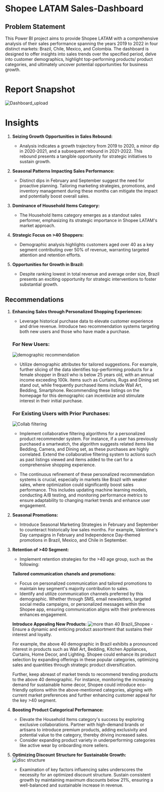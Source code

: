 # Shopee LATAM Sales-Dashboard


## Problem Statement

This Power BI project aims to provide Shopee LATAM with a comprehensive analysis of their sales performance spanning the years 2019 to 2022 in four distinct markets: Brazil, Chile, Mexico, and Colombia. The dashboard is designed to offer insights into sales trends over the specified period, delve into customer demographics, highlight top-performing products/ product categories, and ultimately uncover potential opportunities for business growth.

 # Report Snapshot

 
![Dashboard_upload](https://github.com/Pearlyn-B/da-portfolio/assets/80374547/5327b72c-9385-4ca8-9172-745d3cb9cced)

# Insights

1. **Seizing Growth Opportunities in Sales Rebound:**
   - Analysis indicates a growth trajectory from 2019 to 2020, a minor dip in 2020-2021, and a subsequent rebound in 2021-2022. This rebound presents a tangible opportunity for strategic initiatives to sustain growth.

2. **Seasonal Patterns Impacting Sales Performance:**
   - Distinct dips in February and September suggest the need for proactive planning. Tailoring marketing strategies, promotions, and inventory management during these months can mitigate the impact and potentially boost overall sales.

3. **Dominance of Household Items Category:**
   - The Household Items category emerges as a standout sales performer, emphasizing its strategic importance in Shopee LATAM's market approach.

4. **Strategic Focus on >40 Shoppers:**
   - Demographic analysis highlights customers aged over 40 as a key segment contributing over 50% of revenue, warranting targeted attention and retention efforts.

5. **Opportunities for Growth in Brazil:**
   - Despite ranking lowest in total revenue and average order size, Brazil presents an exciting opportunity for strategic interventions to foster substantial growth.

## Recommendations

1. **Enhancing Sales through Personalized Shopping Experiences:**
   - Leverage historical purchase data to elevate customer experience and drive revenue. Introduce two recommendation systems targeting both new users and those who have made a purchase.

   ### For New Users:
   ![demographic recommendation](https://github.com/Pearlyn-B/da-portfolio/assets/80374547/a054147b-5beb-45e9-b874-96b712fcc860)
   - Utilize demographic attributes for tailored suggestions. For example, further slicing of the data identifies top-performing products for a female shopper in Brazil who is below 25 years old, with an annual income exceeding 100k. Items such as Curtains, Rugs and Dining set stand out, while frequently purchased items include Wall Art, Bedding, Smartphone. Recommending these listings on the homepage for this demographic can incentivize and stimulate interest in their initial purchase.

   ### For Existing Users with Prior Purchases:
   ![Collab filtering](https://github.com/Pearlyn-B/da-portfolio/assets/80374547/840db8ce-dec3-487f-a786-28ae88c75ac3)
   - Implement collaborative filtering algorithms for a personalized product recommender system. For instance, if a user has previously purchased a smartwatch, the algorithm suggests related items like Bedding, Camera, and Dining set, as these purchases are highly correlated. Extend the collaborative filtering system to actions such as past listings viewed and items added to the cart for a comprehensive shopping experience.

   - The continuous refinement of these personalized recommendation systems is crucial, especially in markets like Brazil with weaker sales, where optimization could significantly boost sales performance. This includes updating machine learning models, conducting A/B testing, and monitoring performance metrics to ensure adaptability to changing market trends and enhance user engagement.
 
2. **Seasonal Promotions:**
   - Introduce Seasonal Marketing Strategies in February and September to counteract historically low sales months. For example, Valentine's Day campaigns in February and Independence Day-themed promotions in Brazil, Mexico, and Chile in September.

3. **Retention of >40 Segment:**
   - Implement retention strategies for the >40 age group, such as the following:</br>
   
   **Tailored communication chanels and promotions:**
   - Focus on personalized communication and tailored promotions to maintain key segment's majority contribution to sales.
   - Identify and utilize communication channels preferred by this demographic. Whether through SMS, email newsletters, targeted social media campaigns, or personalized messages within the Shopee app, ensuring communication aligns with their preferences enhances engagement.

   **Introduce Appealing New Products:**
   ![more than 40 Brazil_Shopee](https://github.com/Pearlyn-B/da-portfolio/assets/80374547/ac0398d5-aeba-4124-ae37-4538820b112f)
   -Ensure a dynamic and enticing product assortment that sustains their interest and loyalty.
   
   For example, the above 40 demographic in Brazil exhibits a pronounced interest in products such as Wall Art, Bedding, Kitchen Appliances, Curtains, Home Decor, and Lighting. Shopee could enhance its product selection by expanding offerings in these popular categories, optimizing sales and quantities through strategic product diversification.
   
   Further, keep abreast of market trends to recommend trending products to the above 40 demographic. For instance, monitoring the increasing demand for sustainable home decor, Shopee could introduce eco-friendly options within the above-mentioned categories, aligning with current market preferences and further enhancing customer appeal for the key >40 segment.

4. **Boosting Product Categorical Performance:**
   - Elevate the Household Items category's success by exploring exclusive collaborations. Partner with high-demand brands or artisans to introduce premium products, adding exclusivity and potential value to the category, thereby driving increased sales.
   - Consider expanding product variety in underperforming categories like active wear by onboarding more sellers.

5. **Optimizing Discount Structure for Sustainable Growth:**
 ![disc structure](https://github.com/Pearlyn-B/da-portfolio/assets/80374547/b8cb999f-7698-4665-9fdc-b5b4b4cff71f)
   - Examination of key factors influencing sales underscores the necessity for an optimized discount structure. Sustain consistent growth by maintaining maximum discounts below 21%, ensuring a well-balanced and sustainable increase in revenue.

